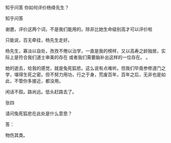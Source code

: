  
 知乎问答 你如何评价杨绛先生？ 
 
 
 
 
 
 知乎问答 
 
 

 

 谢邀，评价这两个词，不是我们能用的。除非比她生命级别高才可以评价啦

 

 只能说，百无牵挂，杨先生走好。

 

 杨先生，寡淡以自处，孜孜不倦以治学，一直是我的榜样，又以高寿之龄独居，实际上是符合我们道士审美的存在 或者我们需要脑补出这样的一位存在。 。

 

 她的逝去，给我的感觉，就是兔死狐悲。这么说有点难听。但我们毕竟参修道门之学，堪得生死之密。但不努力用功，行之于身，荒废百年，百年之后，无非也是如此，不管你多接近，都没用。

 

 闲话不叙。路尚远。低头赶路去了。

 

 张四 

 请问兔死狐悲在此处是什么意思？

 答： 

 物伤其类。 